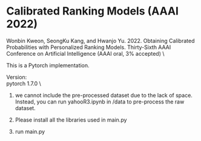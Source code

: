 # Calibrated Ranking Models (AAAI 2022)

Wonbin Kweon, SeongKu Kang, and Hwanjo Yu. 2022. Obtaining Calibrated Probabilities with Personalized Ranking Models. Thirty-Sixth AAAI Conference on Artificial Intelligence (AAAI oral, 3% accepted) \

This is a Pytorch implementation.

Version: \
pytorch 1.7.0 \

1. we cannot include the pre-processed dataset due to the lack of space.
Instead, you can run yahooR3.ipynb in /data to pre-process the raw dataset.

2. Please install all the libraries used in main.py

3. run main.py
